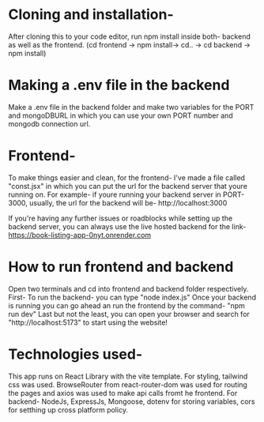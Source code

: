 # Cloning and installation- 

After cloning this to your code editor, run npm install inside both- backend as well as the frontend. (cd frontend -> npm install-> cd.. -> cd backend -> npm install)

# Making a .env file in the backend 

Make a .env file in the backend folder and make two variables for the PORT and mongoDBURL in which you can use your own PORT number and mongodb connection url. 

# Frontend- 

To make things easier and clean, for the frontend- I've made a file called "const.jsx" in which you can put the url for the backend server that youre running on. For example- if youre running your backend server in PORT- 3000, usually, the url for the backend will be- http://localhost:3000 

If you're having any further issues or roadblocks while setting up the backend server, you can always use the live hosted backend for the link- https://book-listing-app-0nyt.onrender.com

# How to run frontend and backend

Open two terminals and cd into frontend and backend folder respectively. 
First- To run the backend- you can type "node index.js" 
Once your backend is running you can go ahead an run the frontend by the command- "npm run dev" 
Last but not the least, you can open your browser and search for "http://localhost:5173" to start using the website!


# Technologies used- 

This app runs on React Library with the vite template. For styling, tailwind css was used. BrowseRouter from react-router-dom was used for routing the pages and axios was used to make api calls fromt he frontend. 
For backend- NodeJs, ExpressJs, Mongoose, dotenv for storing variables, cors for setthing up cross platform policy. 

